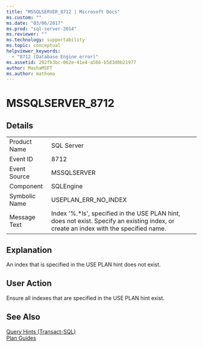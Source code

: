 ```yaml
---
title: "MSSQLSERVER_8712 | Microsoft Docs"
ms.custom: ""
ms.date: "03/06/2017"
ms.prod: "sql-server-2014"
ms.reviewer: ""
ms.technology: supportability
ms.topic: conceptual
helpviewer_keywords: 
  - "8712 (Database Engine error)"
ms.assetid: 292fb3bc-062e-41e4-a566-b5d3d0b21977
author: MashaMSFT
ms.author: mathoma
---
```

# MSSQLSERVER_8712
    
## Details  
  
|||  
|-|-|  
|Product Name|SQL Server|  
|Event ID|8712|  
|Event Source|MSSQLSERVER|  
|Component|SQLEngine|  
|Symbolic Name|USEPLAN_ERR_NO_INDEX|  
|Message Text|Index '%.*ls', specified in the USE PLAN hint, does not exist. Specify an existing index, or create an index with the specified name.|  
  
## Explanation  
 An index that is specified in the USE PLAN hint does not exist.  
  
## User Action  
 Ensure all indexes that are specified in the USE PLAN hint exist.  
  
## See Also  
 [Query Hints &#40;Transact-SQL&#41;](/sql/t-sql/queries/hints-transact-sql-query)   
 [Plan Guides](../performance/plan-guides.md)  
  
  

